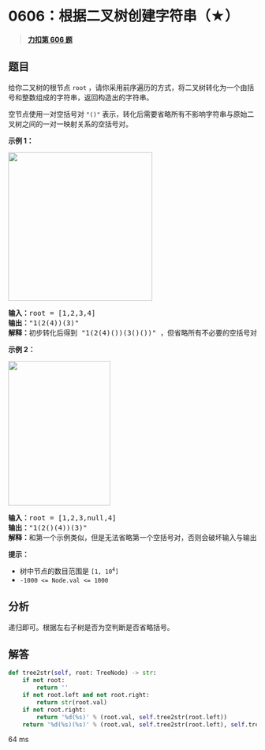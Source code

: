 # 0606：根据二叉树创建字符串（★）


> <u>**[力扣第 606 题](https://leetcode.cn/problems/construct-string-from-binary-tree/)**</u>

## 题目

<p>给你二叉树的根节点 <code>root</code> ，请你采用前序遍历的方式，将二叉树转化为一个由括号和整数组成的字符串，返回构造出的字符串。</p>

<p>空节点使用一对空括号对 <code>"()"</code> 表示，转化后需要省略所有不影响字符串与原始二叉树之间的一对一映射关系的空括号对。</p>

<div class="original__bRMd">
<div>


<p><strong>示例 1：</strong></p>
<img alt="" src="https://assets.leetcode.com/uploads/2021/05/03/cons1-tree.jpg" style="width: 292px; height: 301px;" />
<pre>
<strong>输入：</strong>root = [1,2,3,4]
<strong>输出：</strong>"1(2(4))(3)"
<strong>解释：</strong>初步转化后得到 "1(2(4)())(3()())" ，但省略所有不必要的空括号对后，字符串应该是"1(2(4))(3)" 。
</pre>

<p><strong>示例 2：</strong></p>
<img alt="" src="https://assets.leetcode.com/uploads/2021/05/03/cons2-tree.jpg" style="width: 207px; height: 293px;" />
<pre>
<strong>输入：</strong>root = [1,2,3,null,4]
<strong>输出：</strong>"1(2()(4))(3)"
<strong>解释：</strong>和第一个示例类似，但是无法省略第一个空括号对，否则会破坏输入与输出一一映射的关系。</pre>



<p><strong>提示：</strong></p>

<ul>
<li>树中节点的数目范围是 <code>[1, 10<sup>4</sup>]</code></li>
<li><code>-1000 &lt;= Node.val &lt;= 1000</code></li>
</ul>
</div>
</div>


## 分析

递归即可。根据左右子树是否为空判断是否省略括号。
	

## 解答

```python
def tree2str(self, root: TreeNode) -> str:
    if not root:
        return ''
    if not root.left and not root.right:
        return str(root.val)
    if not root.right:
        return '%d(%s)' % (root.val, self.tree2str(root.left))
    return '%d(%s)(%s)' % (root.val, self.tree2str(root.left), self.tree2str(root.right))
```

64 ms

